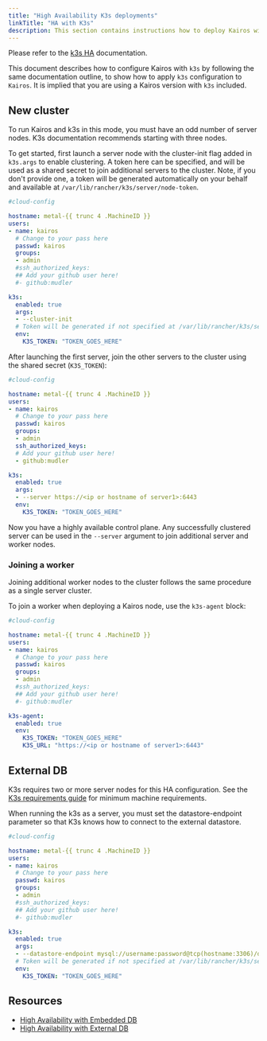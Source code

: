 ```yaml
---
title: "High Availability K3s deployments"
linkTitle: "HA with K3s"
description: This section contains instructions how to deploy Kairos with a High Available control-plane for K3s 
---
```


Please refer to the [k3s HA](https://docs.k3s.io/installation/ha-embedded) documentation. 

This document describes how to configure Kairos with `k3s` by following the same documentation outline, to show how to apply `k3s` configuration to `Kairos`. It is implied that you are using a Kairos version with `k3s` included.

## New cluster

To run Kairos and k3s in this mode, you must have an odd number of server nodes. K3s documentation recommends starting with three nodes.

To get started, first launch a server node with the cluster-init flag added in `k3s.args` to enable clustering. A token here can be specified, and will be used as a shared secret to join additional servers to the cluster. Note, if you don't provide one, a token will be generated automatically on your behalf and available at `/var/lib/rancher/k3s/server/node-token`.

```yaml
#cloud-config

hostname: metal-{{ trunc 4 .MachineID }}
users:
- name: kairos
  # Change to your pass here
  passwd: kairos
  groups:
  - admin
  #ssh_authorized_keys:
  ## Add your github user here!
  #- github:mudler

k3s:
  enabled: true
  args:
  - --cluster-init
  # Token will be generated if not specified at /var/lib/rancher/k3s/server/node-token
  env:
    K3S_TOKEN: "TOKEN_GOES_HERE"
```

After launching the first server, join the other servers to the cluster using the shared secret (`K3S_TOKEN`):

```yaml
#cloud-config

hostname: metal-{{ trunc 4 .MachineID }}
users:
- name: kairos
  # Change to your pass here
  passwd: kairos
  groups:
  - admin
  ssh_authorized_keys:
  # Add your github user here!
  - github:mudler

k3s:
  enabled: true
  args:
  - --server https://<ip or hostname of server1>:6443
  env:
    K3S_TOKEN: "TOKEN_GOES_HERE"
```

Now you have a highly available control plane. Any successfully clustered server can be used in the `--server` argument to join additional server and worker nodes. 

### Joining a worker

Joining additional worker nodes to the cluster follows the same procedure as a single server cluster.

To join a worker when deploying a Kairos node, use the `k3s-agent` block:

```yaml
#cloud-config

hostname: metal-{{ trunc 4 .MachineID }}
users:
- name: kairos
  # Change to your pass here
  passwd: kairos
  groups:
  - admin
  #ssh_authorized_keys:
  ## Add your github user here!
  #- github:mudler

k3s-agent:
  enabled: true
  env:
    K3S_TOKEN: "TOKEN_GOES_HERE"
    K3S_URL: "https://<ip or hostname of server1>:6443"
```

## External DB

K3s requires two or more server nodes for this HA configuration. See the [K3s requirements guide](https://docs.k3s.io/installation/requirements) for minimum machine requirements.

When running the k3s as a server, you must set the datastore-endpoint parameter so that K3s knows how to connect to the external datastore. 

```yaml
#cloud-config

hostname: metal-{{ trunc 4 .MachineID }}
users:
- name: kairos
  # Change to your pass here
  passwd: kairos
  groups:
  - admin
  #ssh_authorized_keys:
  ## Add your github user here!
  #- github:mudler

k3s:
  enabled: true
  args:
  - --datastore-endpoint mysql://username:password@tcp(hostname:3306)/database-name
  # Token will be generated if not specified at /var/lib/rancher/k3s/server/node-token
  env:
    K3S_TOKEN: "TOKEN_GOES_HERE"
```
## Resources

- [High Availability with Embedded DB](https://docs.k3s.io/installation/ha-embedded)
- [High Availability with External DB](https://docs.k3s.io/installation/ha)
